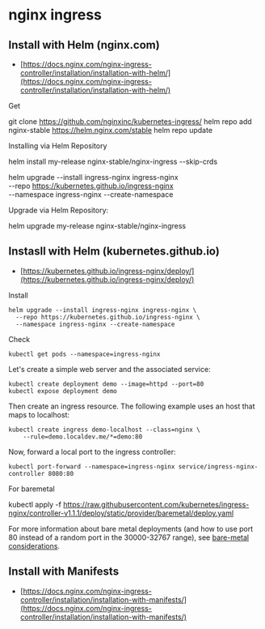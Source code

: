 # nginx ingress

## Install with Helm (nginx.com)
* [https://docs.nginx.com/nginx-ingress-controller/installation/installation-with-helm/](https://docs.nginx.com/nginx-ingress-controller/installation/installation-with-helm/)

Get

  git clone https://github.com/nginxinc/kubernetes-ingress/
  helm repo add nginx-stable https://helm.nginx.com/stable
  helm repo update

Installing via Helm Repository

  helm install my-release nginx-stable/nginx-ingress --skip-crds

helm upgrade --install ingress-nginx ingress-nginx \
  --repo https://kubernetes.github.io/ingress-nginx \
  --namespace ingress-nginx --create-namespace
  
Upgrade via Helm Repository:

  helm upgrade my-release nginx-stable/nginx-ingress

## Instasll with Helm (kubernetes.github.io)
* [https://kubernetes.github.io/ingress-nginx/deploy/](https://kubernetes.github.io/ingress-nginx/deploy/)

Install
```
helm upgrade --install ingress-nginx ingress-nginx \
  --repo https://kubernetes.github.io/ingress-nginx \
  --namespace ingress-nginx --create-namespace
```

Check
```
kubectl get pods --namespace=ingress-nginx
```

Let's create a simple web server and the associated service:
```
kubectl create deployment demo --image=httpd --port=80
kubectl expose deployment demo
```

Then create an ingress resource. The following example uses an host that maps to localhost:

```
kubectl create ingress demo-localhost --class=nginx \
    --rule=demo.localdev.me/*=demo:80
````

Now, forward a local port to the ingress controller:
```
kubectl port-forward --namespace=ingress-nginx service/ingress-nginx-controller 8080:80
```

For baremetal

  kubectl apply -f https://raw.githubusercontent.com/kubernetes/ingress-nginx/controller-v1.1.1/deploy/static/provider/baremetal/deploy.yaml

For more information about bare metal deployments (and how to use port 80 instead of a random port in the 30000-32767 range), see [bare-metal considerations](https://kubernetes.github.io/ingress-nginx/deploy/baremetal/).




## Install with Manifests
* [https://docs.nginx.com/nginx-ingress-controller/installation/installation-with-manifests/](https://docs.nginx.com/nginx-ingress-controller/installation/installation-with-manifests/)
